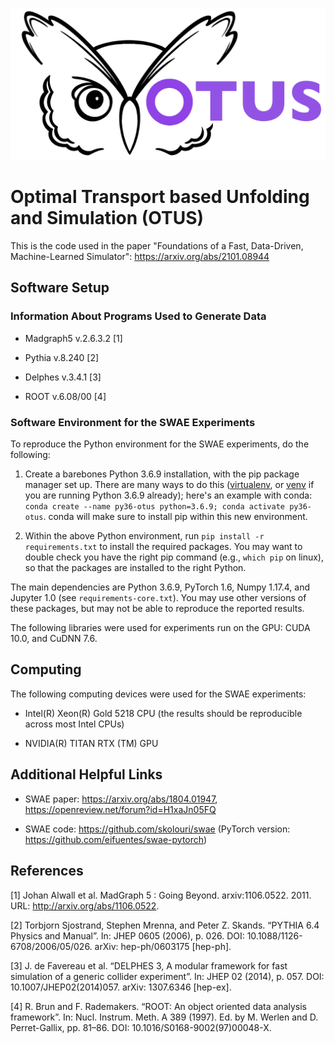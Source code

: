 ![plot](OTUSLogo.png)

# Optimal Transport based Unfolding and Simulation (OTUS)
This is the code used in the paper "Foundations of a Fast, Data-Driven, Machine-Learned Simulator": https://arxiv.org/abs/2101.08944


## Software Setup

### Information About Programs Used to Generate Data
* Madgraph5 v.2.6.3.2 [1]

* Pythia v.8.240 [2]

* Delphes v.3.4.1 [3]

* ROOT v.6.08/00 [4]

### Software Environment for the SWAE Experiments
To reproduce the Python environment for the SWAE experiments, do the following:

 1. Create a barebones Python 3.6.9 installation, with the pip package manager set up. There are many ways to do this ([virtualenv](https://pypi.org/project/virtualenv/), or [venv](https://docs.python.org/3/library/venv.html) if you are running Python 3.6.9 already); here's an example with conda: `conda create --name py36-otus python=3.6.9; conda activate py36-otus`. conda will make sure to install pip within this new environment.

2. Within the above Python environment, run `pip install -r requirements.txt` to install the required packages. You may want to double check you have the right pip command (e.g., `which pip` on linux), so that the packages are installed to the right Python.

The main dependencies are Python 3.6.9, PyTorch 1.6, Numpy 1.17.4, and Jupyter 1.0 (see `requirements-core.txt`). You may use other versions of these packages, but may not be able to reproduce the reported results.

The following libraries were used for experiments run on the GPU: CUDA 10.0, and CuDNN 7.6.

## Computing
The following computing devices were used for the SWAE experiments:

* Intel(R) Xeon(R) Gold 5218 CPU (the results should be reproducible across most Intel CPUs)

* NVIDIA(R) TITAN RTX (TM) GPU

## Additional Helpful Links
* SWAE paper: https://arxiv.org/abs/1804.01947, https://openreview.net/forum?id=H1xaJn05FQ

* SWAE code:  https://github.com/skolouri/swae  (PyTorch version: https://github.com/eifuentes/swae-pytorch)

## References
[1] Johan Alwall et al. MadGraph 5 : Going Beyond. arxiv:1106.0522. 2011. URL: http://arxiv.org/abs/1106.0522.

[2] Torbjorn Sjostrand, Stephen Mrenna, and Peter Z. Skands. “PYTHIA 6.4 Physics and Manual”. In: JHEP 0605
(2006), p. 026. DOI: 10.1088/1126-6708/2006/05/026. arXiv: hep-ph/0603175 [hep-ph].

[3] J. de Favereau et al. “DELPHES 3, A modular framework for fast simulation of a generic collider experiment”.
In: JHEP 02 (2014), p. 057. DOI: 10.1007/JHEP02(2014)057. arXiv: 1307.6346 [hep-ex].

[4] R. Brun and F. Rademakers. “ROOT: An object oriented data analysis framework”. In: Nucl. Instrum. Meth. A
389 (1997). Ed. by M. Werlen and D. Perret-Gallix, pp. 81–86. DOI: 10.1016/S0168-9002(97)00048-X.
